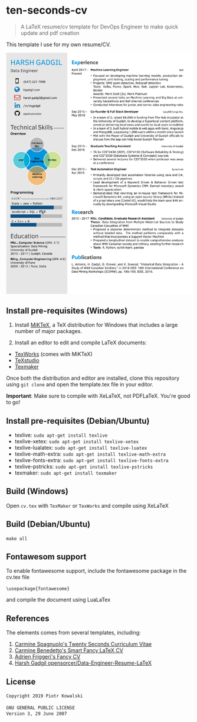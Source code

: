 # ten-seconds-cv
> A LaTeX resume/cv template for DevOps Engineer to make quick update and
> pdf creation

This template I use for my own resume/CV.


![CV Screenshot](screen.png)

## Install pre-requisites (Windows)

1. Install [MiKTeX](https://miktex.org/howto/install-miktex), a TeX
   distribution for Windows that includes a large number of major packages.

2. Install an editor to edit and compile LaTeX documents:
  - [TexWorks](http://www.tug.org/texworks/) (comes with MiKTeX)
  - [TeXstudio](http://www.texstudio.org/)
  - [Texmaker](http://www.xm1math.net/texmaker/)

Once both the distribution and editor are installed, clone this repository
using `git clone` and open the template.tex file in your editor.

**Important**: Make sure to compile with XeLaTeX, not PDFLaTeX.
You're good to go!

## Install pre-requisites (Debian/Ubuntu)
* texlive: `sudo apt-get install texlive`
* texlive-xetex: `sudo apt-get install texlive-xetex`
* texlive-lualatex: `sudo apt-get install texlive-luatex`
* texlive-math-extra: `sudo apt-get install texlive-math-extra`
* texlive-fonts-extra: `sudo apt-get install texlive-fonts-extra`
* texlive-pstricks: `sudo apt-get install texlive-pstricks`
* texmaker: `sudo apt-get install texmaker`

## Build (Windows)

Open `cv.tex` with `TexMaker` or `TexWorks` and compile using XeLaTeX

## Build (Debian/Ubuntu)

	make all

## Fontawesom support

To enable fontawesome support, include the fontawesome package in the cv.tex file

	\usepackage{fontawesome}

and compile the document using LuaLaTex

## References

The elements comes from several templates, including:

1. [Carmine Spagnuolo's Twenty Seconds Curriculum Vitae](https://github.com/spagnuolocarmine/TwentySecondsCurriculumVitae-LaTex)
2. [Carmine Benedetto's Smart Fancy LaTeX CV](https://github.com/neoben/smart-fancy-latex-cv)
3. [Adrien Friggeri's Fancy CV](https://www.sharelatex.com/templates/52fb8c1f33621a613683ecad)
4. [Harsh Gadgil opensorcer/Data-Engineer-Resume-LaTeX](https://github.com/opensorceror/Data-Engineer-Resume-LaTeX)


## License

	Copyright 2019 Piotr Kowalski

	GNU GENERAL PUBLIC LICENSE
	Version 3, 29 June 2007


